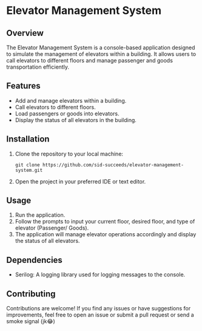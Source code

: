# Elevator Management System

## Overview
The Elevator Management System is a console-based application designed to simulate the management of elevators within a building. It allows users to call elevators to different floors and manage passenger and goods transportation efficiently.

## Features
- Add and manage elevators within a building.
- Call elevators to different floors.
- Load passengers or goods into elevators.
- Display the status of all elevators in the building.

## Installation
1. Clone the repository to your local machine:
    ```
    git clone https://github.com/sid-succeeds/elevator-management-system.git
    ```
2. Open the project in your preferred IDE or text editor.

## Usage
1. Run the application.
2. Follow the prompts to input your current floor, desired floor, and type of elevator (Passenger/ Goods).
3. The application will manage elevator operations accordingly and display the status of all elevators.

## Dependencies
- Serilog: A logging library used for logging messages to the console.

## Contributing
Contributions are welcome! If you find any issues or have suggestions for improvements, feel free to open an issue or submit a pull request or send a smoke signal (jk😂)
